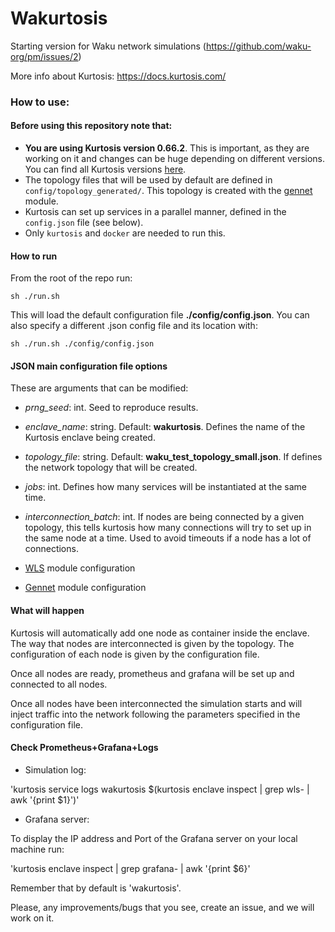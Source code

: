 Wakurtosis
=====================

Starting version for Waku network simulations (https://github.com/waku-org/pm/issues/2)

More info about Kurtosis: https://docs.kurtosis.com/

### How to use:

#### Before using this repository note that: 

- **You are using Kurtosis version 0.66.2**. This is important, as they are working on it and changes can be huge depending on different versions. You can find all Kurtosis versions [here](https://github.com/kurtosis-tech/kurtosis-cli-release-artifacts/releases).
- The topology files that will be used by default are defined in `config/topology_generated/`. This topology is created with the [gennet](gennet-module/Readme.md) module.
- Kurtosis can set up services in a parallel manner, defined in the `config.json` file (see below).
- Only `kurtosis` and `docker` are needed to run this.

#### How to run

From the root of the repo run:

`sh ./run.sh` 

This will load the default configuration file **./config/config.json**. You can also specify a different .json config file and its location with:

`sh ./run.sh ./config/config.json`

#### JSON main configuration file options

These are arguments that can be modified:

- _prng_seed_: int. Seed to reproduce results.
- _enclave_name_: string. Default: **wakurtosis**. Defines the name of the Kurtosis enclave being created.
- _topology_file_: string. Default: **waku_test_topology_small.json**. If defines the network topology that will be created.
- _jobs_: int. Defines how many services will be instantiated at the same time.
- _interconnection_batch_: int. If nodes are being connected by a given topology, this tells kurtosis how many connections will try to set up in the same node at a time. Used to avoid timeouts if a node has a lot of connections.

- [WLS](wls-module/README.md) module configuration
- [Gennet](gennet-module/Readme.md) module configuration

#### What will happen

Kurtosis will automatically add one node as container inside the enclave. The way that nodes are interconnected is given by the topology.
The configuration of each node is given by the configuration file. 

Once all nodes are ready, prometheus and grafana will be set up and connected to all nodes.

Once all nodes have been interconnected the simulation starts and will inject traffic into the network following the parameters specified in the configuration file.

#### Check Prometheus+Grafana+Logs

- Simulation log:

'kurtosis service logs wakurtosis $(kurtosis enclave inspect <enclave-name> | grep wls- | awk '{print $1}')'

- Grafana server:

To display the IP address and Port of the Grafana server on your local machine run:

'kurtosis enclave inspect <enclave-name> | grep grafana- | awk '{print $6}'

Remember that by default <enclave-name> is 'wakurtosis'.

Please, any improvements/bugs that you see, create an issue, and we will work on it.
